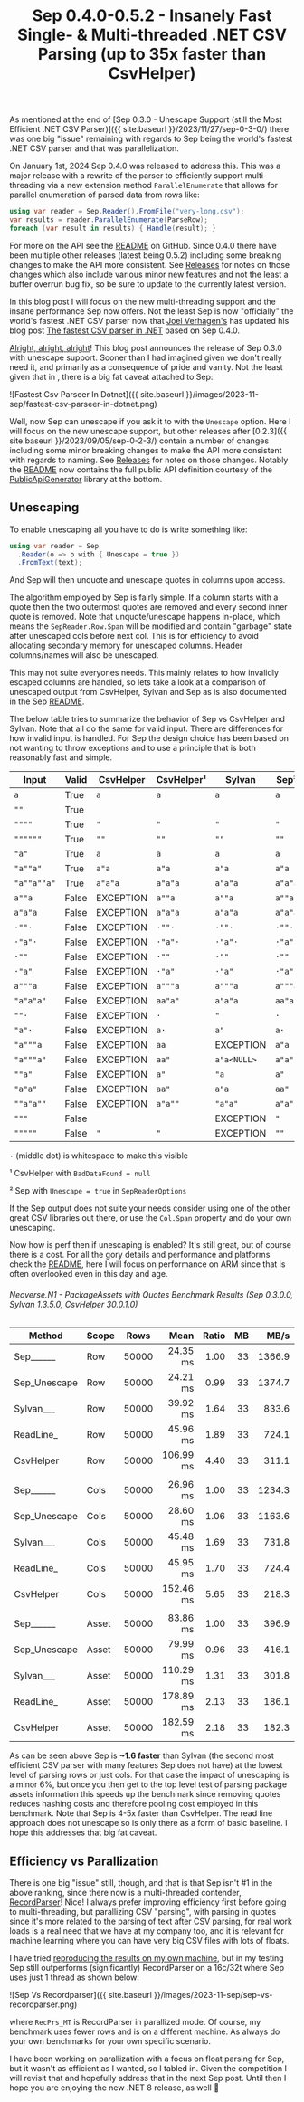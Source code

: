 ﻿---
layout: post
title: Sep 0.4.0-0.5.2 - Insanely Fast Single- & Multi-threaded .NET CSV Parsing (up to 35x faster than CsvHelper)
---

As mentioned at the end of [Sep 0.3.0 - Unescape Support (still the Most
Efficient .NET CSV Parser)]({{ site.baseurl }}/2023/11/27/sep-0-3-0/) there was
one big "issue" remaining with regards to Sep being the world's fastest .NET CSV
parser and that was parallelization.

On January 1st, 2024 Sep 0.4.0 was released to address this. This was a major
release with a rewrite of the parser to efficiently support multi-threading via
a new extension method `ParallelEnumerate` that allows for parallel enumeration
of parsed data from rows like:

```csharp
using var reader = Sep.Reader().FromFile("very-long.csv");
var results = reader.ParallelEnumerate(ParseRow);
foreach (var result in results) { Handle(result); }
```

For more on the API see the [README](https://github.com/nietras/Sep) on GitHub.
Since 0.4.0 there have been multiple other releases (latest being 0.5.2)
including some breaking changes to make the API more consistent. See
[Releases](https://github.com/nietras/Sep/releases) for notes on those changes
which also include various minor new features and not the least a buffer overrun
bug fix, so be sure to update to the currently latest version.

In this blog post I will focus on the new multi-threading support and the insane
performance Sep now offers. Not the least Sep is now "officially" the world's
fastest .NET CSV parser now that [Joel
Verhagen's](https://twitter.com/joelverhagen) has updated his blog post [The
fastest CSV parser in
.NET](https://www.joelverhagen.com/blog/2020/12/fastest-net-csv-parsers) based
on Sep 0.4.0.



[Alright, alright, alright](https://www.youtube.com/watch?v=mypG0Vocols)! This
blog post announces the release of Sep 0.3.0 with unescape support. Sooner than
I had imagined given we don't really need it, and primarily as a consequence of
pride and vanity. Not the least given that in , there
is a big fat caveat attached to Sep:

![Fastest Csv Parseer In Dotnet]({{ site.baseurl }}/images/2023-11-sep/fastest-csv-parseer-in-dotnet.png) 

Well, now Sep can unescape if you ask it to with the `Unescape` option.  Here I
will focus on the new unescape support, but other releases after [0.2.3]({{
site.baseurl }}/2023/09/05/sep-0-2-3/) contain a number of changes including
some minor breaking changes to make the API more consistent with regards to
naming. See [Releases](https://github.com/nietras/Sep/releases) for notes on
those changes. Notably the [README](https://github.com/nietras/Sep) now contains
the full public API definition courtesy of the
[PublicApiGenerator](https://github.com/PublicApiGenerator/PublicApiGenerator)
library at the bottom.

## Unescaping
To enable unescaping all you have to do is write something like:

```csharp
using var reader = Sep
  .Reader(o => o with { Unescape = true })
  .FromText(text);
```

And Sep will then unquote and unescape quotes in columns upon access. 

The algorithm employed by Sep is fairly simple. If a column starts with a quote
then the two outermost quotes are removed and every second inner quote is
removed. Note that unquote/unescape happens in-place, which means the
`SepReader.Row.Span` will be modified and contain "garbage" state after
unescaped cols before next col. This is for efficiency to avoid allocating
secondary memory for unescaped columns. Header columns/names will also be
unescaped.

This may not suite everyones needs. This mainly relates to how invalidly escaped
columns are handled, so lets take a look at a comparison of unescaped output
from CsvHelper, Sylvan and Sep as is also documented in the Sep
[README](https://github.com/nietras/Sep).

The below table tries to summarize the behavior of Sep vs CsvHelper and Sylvan.
Note that all do the same for valid input. There are differences for how invalid
input is handled. For Sep the design choice has been based on not wanting to
throw exceptions and to use a principle that is both reasonably fast and simple.

| Input | Valid | CsvHelper | CsvHelper¹ | Sylvan | Sep² |
|-|-|-|-|-|-|
| `a` | True | `a` | `a` | `a` | `a` |
| `""` | True | | | | |
| `""""` | True | `"` | `"` | `"` | `"` |
| `""""""` | True | `""` | `""` | `""` | `""` |
| `"a"` | True | `a` | `a` | `a` | `a` |
| `"a""a"` | True | `a"a` | `a"a` | `a"a` | `a"a` |
| `"a""a""a"` | True | `a"a"a` | `a"a"a` | `a"a"a` | `a"a"a` |
| `a""a` | False | EXCEPTION | `a""a` | `a""a` | `a""a` |
| `a"a"a` | False | EXCEPTION | `a"a"a` | `a"a"a` | `a"a"a` |
| `·""·` | False | EXCEPTION | `·""·` | `·""·` | `·""·` |
| `·"a"·` | False | EXCEPTION | `·"a"·` | `·"a"·` | `·"a"·` |
| `·""` | False | EXCEPTION | `·""` | `·""` | `·""` |
| `·"a"` | False | EXCEPTION | `·"a"` | `·"a"` | `·"a"` |
| `a"""a` | False | EXCEPTION | `a"""a` | `a"""a` | `a"""a` |
| `"a"a"a"` | False | EXCEPTION | `aa"a"` | `a"a"a` | `aa"a` |
| `""·` | False | EXCEPTION | `·` | `"` | `·` |
| `"a"·` | False | EXCEPTION | `a·` | `a"` | `a·` |
| `"a"""a` | False | EXCEPTION | `aa` | EXCEPTION | `a"a` |
| `"a"""a"` | False | EXCEPTION | `aa"` | `a"a<NULL>` | `a"a"` |
| `""a"` | False | EXCEPTION | `a"` | `"a` | `a"` |
| `"a"a"` | False | EXCEPTION | `aa"` | `a"a` | `aa"` |
| `""a"a""` | False | EXCEPTION | `a"a""` | `"a"a"` | `a"a"` |
| `"""` | False | | | EXCEPTION | `"` |
| `"""""` | False | `"` | `"` | EXCEPTION | `""` |

`·` (middle dot) is whitespace to make this visible

¹ CsvHelper with `BadDataFound = null`

² Sep with `Unescape = true` in `SepReaderOptions`

If the Sep output does not suite your needs consider using one of the other
great CSV libraries out there, or use the `Col.Span` property and do your own
unescaping.

Now how is perf then if unescaping is enabled? It's still great, but of course
there is a cost. For all the gory details and performance and platforms check
the [README](https://github.com/nietras/Sep), here I will focus on performance
on ARM since that is often overlooked even in this day and age.

###### Neoverse.N1 - PackageAssets with Quotes Benchmark Results (Sep 0.3.0.0, Sylvan  1.3.5.0, CsvHelper 30.0.1.0)

| Method       | Scope | Rows  | Mean      | Ratio | MB | MB/s   | ns/row | Allocated   | Alloc Ratio |
|------------- |------ |------ |----------:|------:|---:|-------:|-------:|------------:|------------:|
| Sep______    | Row   | 50000 |  24.35 ms |  1.00 | 33 | 1366.9 |  487.0 |       941 B |        1.00 |
| Sep_Unescape | Row   | 50000 |  24.21 ms |  0.99 | 33 | 1374.7 |  484.2 |       941 B |        1.00 |
| Sylvan___    | Row   | 50000 |  39.92 ms |  1.64 | 33 |  833.6 |  798.5 |      6288 B |        6.68 |
| ReadLine_    | Row   | 50000 |  45.96 ms |  1.89 | 33 |  724.1 |  919.3 | 111389508 B |  118,373.55 |
| CsvHelper    | Row   | 50000 | 106.99 ms |  4.40 | 33 |  311.1 | 2139.8 |     21272 B |       22.61 |
|              |       |       |           |       |    |        |        |             |             |
| Sep______    | Cols  | 50000 |  26.96 ms |  1.00 | 33 | 1234.3 |  539.3 |       869 B |        1.00 |
| Sep_Unescape | Cols  | 50000 |  28.60 ms |  1.06 | 33 | 1163.6 |  572.1 |       953 B |        1.10 |
| Sylvan___    | Cols  | 50000 |  45.48 ms |  1.69 | 33 |  731.8 |  909.6 |      6318 B |        7.27 |
| ReadLine_    | Cols  | 50000 |  45.95 ms |  1.70 | 33 |  724.4 |  918.9 | 111389521 B |  128,181.27 |
| CsvHelper    | Cols  | 50000 | 152.46 ms |  5.65 | 33 |  218.3 | 3049.1 |    457328 B |      526.27 |
|              |       |       |           |       |    |        |        |             |             |
| Sep______    | Asset | 50000 |  83.86 ms |  1.00 | 33 |  396.9 | 1677.2 |  14139912 B |        1.00 |
| Sep_Unescape | Asset | 50000 |  79.99 ms |  0.96 | 33 |  416.1 | 1599.9 |  14132628 B |        1.00 |
| Sylvan___    | Asset | 50000 | 110.29 ms |  1.31 | 33 |  301.8 | 2205.9 |  14298320 B |        1.01 |
| ReadLine_    | Asset | 50000 | 178.89 ms |  2.13 | 33 |  186.1 | 3577.7 | 125240480 B |        8.86 |
| CsvHelper    | Asset | 50000 | 182.59 ms |  2.18 | 33 |  182.3 | 3651.7 |  14308800 B |        1.01 |

As can be seen above Sep is **~1.6 faster** than Sylvan (the second most
efficient CSV parser with many features Sep does not have) at the lowest level
of parsing rows or just cols. For that case the impact of unescaping is a minor
6%, but once you then get to the top level test of parsing package assets
information this speeds up the benchmark since removing quotes reduces hashing
costs and therefore pooling cost employed in this benchmark. Note that Sep is
4-5x faster than CsvHelper. The read line approach does not unescape so is only
there as a form of basic baseline. I hope this addresses that big fat caveat. 

## Efficiency vs Parallization
There is one big "issue" still, though, and that is that Sep isn't #1 in the
above ranking, since there now is a multi-threaded contender,
[RecordParser](https://github.com/leandromoh/RecordParser)! Nice! I always
prefer improving efficiency first before going to multi-threading, but
parallizing CSV "parsing", with parsing in quotes since it's more related to the
parsing of text after CSV parsing, for real work loads is a real need that we
have at my company too, and it is relevant for machine learning where you can
have very big CSV files with lots of floats.

I have tried [reproducing the results on my own
machine](https://twitter.com/nietras1/status/1719065658598605233), but in my
testing Sep still outperforms (significantly) RecordParser on a 16c/32t where
Sep uses just 1 thread as shown below:

![Sep Vs Recordparser]({{ site.baseurl }}/images/2023-11-sep/sep-vs-recordparser.png)

where `RecPrs_MT` is RecordParser in parallized mode. Of course, my benchmark
uses fewer rows and is on a different machine. As always do your own benchmarks
for your own specific scenario. 

I have been working on parallization with a focus on float parsing for Sep, but
it wasn't as efficient as I wanted, so I tabled in. Given the competition I will
revisit that and hopefully address that in the next Sep post. Until then I hope
you are enjoying the new .NET 8 release, as well 🚀

